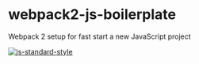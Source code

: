 # webpack2-js-boilerplate
Webpack 2 setup for fast start a new JavaScript project

[![js-standard-style](https://cdn.rawgit.com/feross/standard/master/badge.svg)](http://standardjs.com)